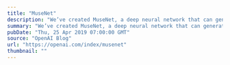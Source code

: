 ```yaml
---
title: "MuseNet"
description: "We’ve created MuseNet, a deep neural network that can generate 4-minute musical compositions with 10 different instruments, and can combine styles from country to Mozart to the Beatles. MuseNet was not explicitly programmed with our understanding of music, but instead discovered patterns of harmony, rhythm, and style by learning to predict the next token in hundreds of thousands of MIDI files. MuseNet uses the same general-purpose unsupervised technology as GPT-2, a large-scale transformer model trained to predict the next token in a sequence, whether audio or text."
summary: "We’ve created MuseNet, a deep neural network that can generate 4-minute musical compositions with 10 different instruments, and can combine styles from country to Mozart to the Beatles. MuseNet was not explicitly programmed with our understanding of music, but instead discovered patterns of harmony, rhythm, and style by learning to predict the next token in hundreds of thousands of MIDI files. MuseNet uses the same general-purpose unsupervised technology as GPT-2, a large-scale transformer model trained to predict the next token in a sequence, whether audio or text."
pubDate: "Thu, 25 Apr 2019 07:00:00 GMT"
source: "OpenAI Blog"
url: "https://openai.com/index/musenet"
thumbnail: ""
---
```


